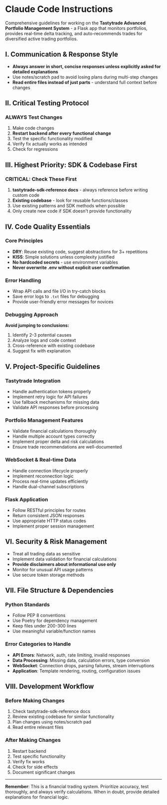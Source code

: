 # Claude Code Instructions

Comprehensive guidelines for working on the **Tastytrade Advanced Portfolio Management System** - a Flask app that monitors portfolios, provides real-time delta tracking, and auto-recommends trades for diversified active trading portfolios.

## I. Communication & Response Style

- **Always answer in short, concise responses unless explicitly asked for detailed explanations**
- Use notes/scratch pad to avoid losing plans during multi-step changes
- **Read entire files instead of just parts** - understand full context before changes

## II. Critical Testing Protocol

### **ALWAYS Test Changes**
1. Make code changes
2. **Restart backend after every functional change**
3. Test the specific functionality modified
4. Verify fix actually works as intended
5. Check for regressions

## III. Highest Priority: SDK & Codebase First

### **CRITICAL: Check These First**
1. **tastytrade-sdk-reference docs** - always reference before writing custom code
2. **Existing codebase** - look for reusable functions/classes
3. Use existing patterns and SDK methods when possible
4. Only create new code if SDK doesn't provide functionality

## IV. Code Quality Essentials

### Core Principles
- **DRY**: Reuse existing code, suggest abstractions for 3+ repetitions
- **KISS**: Simple solutions unless complexity justified
- **No hardcoded secrets** - use environment variables
- **Never overwrite .env without explicit user confirmation**

### Error Handling
- Wrap API calls and file I/O in try-catch blocks
- Save error logs to `.txt` files for debugging
- Provide user-friendly error messages for novices

### Debugging Approach
**Avoid jumping to conclusions:**
1. Identify 2-3 potential causes
2. Analyze logs and code context
3. Cross-reference with existing codebase
4. Suggest fix with explanation

## V. Project-Specific Guidelines

### Tastytrade Integration
- Handle authentication tokens properly
- Implement retry logic for API failures
- Use fallback mechanisms for missing data
- Validate API responses before processing

### Portfolio Management Features
- Validate financial calculations thoroughly
- Handle multiple account types correctly
- Implement proper delta and risk calculations
- Ensure trade recommendations are well-documented

### WebSocket & Real-time Data
- Handle connection lifecycle properly
- Implement reconnection logic
- Process real-time updates efficiently
- Handle dual-channel subscriptions

### Flask Application
- Follow RESTful principles for routes
- Return consistent JSON responses
- Use appropriate HTTP status codes
- Implement proper session management

## VI. Security & Risk Management

- Treat all trading data as sensitive
- Implement data validation for financial calculations
- **Provide disclaimers about informational use only**
- Monitor for unusual API usage patterns
- Use secure token storage methods

## VII. File Structure & Dependencies

### Python Standards
- Follow PEP 8 conventions
- Use Poetry for dependency management
- Keep files under 200-300 lines
- Use meaningful variable/function names

### Error Categories to Handle
- **API Errors**: Network, auth, rate limiting, invalid responses
- **Data Processing**: Missing data, calculation errors, type conversion
- **WebSocket**: Connection drops, parsing failures, stream interruptions
- **Application**: Template rendering, routing, configuration issues

## VIII. Development Workflow

### Before Making Changes
1. Check tastytrade-sdk-reference docs
2. Review existing codebase for similar functionality
3. Plan changes using notes/scratch pad
4. Read entire relevant files

### After Making Changes
1. Restart backend
2. Test specific functionality
3. Verify fix works
4. Check for side effects
5. Document significant changes

---

**Remember**: This is a financial trading system. Prioritize accuracy, test thoroughly, and always verify calculations. When in doubt, provide detailed explanations for financial logic.